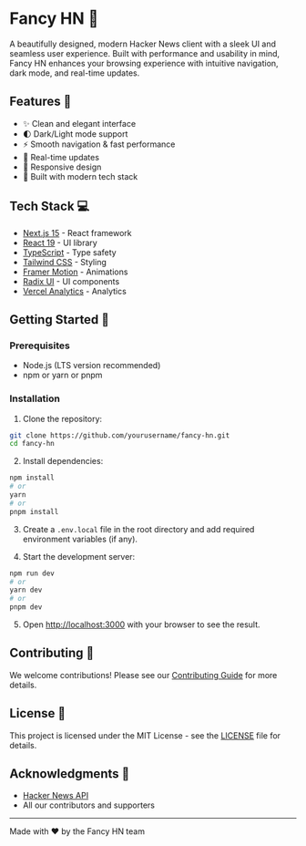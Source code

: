 # Fancy HN 🚀

A beautifully designed, modern Hacker News client with a sleek UI and seamless user experience. Built with performance and usability in mind, Fancy HN enhances your browsing experience with intuitive navigation, dark mode, and real-time updates.

## Features 🌟

- ✨ Clean and elegant interface
- 🌓 Dark/Light mode support
- ⚡️ Smooth navigation & fast performance
- 🔄 Real-time updates
- 📱 Responsive design
- 🎯 Built with modern tech stack

## Tech Stack 💻

- [Next.js 15](https://nextjs.org/) - React framework
- [React 19](https://react.dev/) - UI library
- [TypeScript](https://www.typescriptlang.org/) - Type safety
- [Tailwind CSS](https://tailwindcss.com/) - Styling
- [Framer Motion](https://www.framer.com/motion/) - Animations
- [Radix UI](https://www.radix-ui.com/) - UI components
- [Vercel Analytics](https://vercel.com/analytics) - Analytics

## Getting Started 🚀

### Prerequisites

- Node.js (LTS version recommended)
- npm or yarn or pnpm

### Installation

1. Clone the repository:
```bash
git clone https://github.com/yourusername/fancy-hn.git
cd fancy-hn
```

2. Install dependencies:
```bash
npm install
# or
yarn
# or
pnpm install
```

3. Create a `.env.local` file in the root directory and add required environment variables (if any).

4. Start the development server:
```bash
npm run dev
# or
yarn dev
# or
pnpm dev
```

5. Open [http://localhost:3000](http://localhost:3000) with your browser to see the result.

## Contributing 🤝

We welcome contributions! Please see our [Contributing Guide](CONTRIBUTING.md) for more details.

## License 📝

This project is licensed under the MIT License - see the [LICENSE](LICENSE) file for details.

## Acknowledgments 🙏

- [Hacker News API](https://github.com/HackerNews/API)
- All our contributors and supporters

---

Made with ❤️ by the Fancy HN team